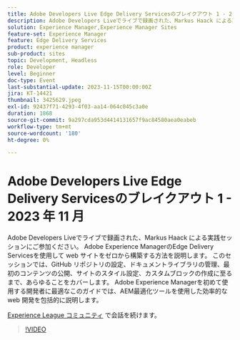 ```yaml
---
title: Adobe Developers Live Edge Delivery Servicesのブレイクアウト 1 - 2023 年 11 月
description: Adobe Developers Liveでライブで録画された、Markus Haack による実践セッションにご参加ください。 Adobe Experience ManagerのEdge Delivery Servicesを使用して web サイトをゼロから構築する方法を説明します。 このセッションでは、GitHub リポジトリの設定、ドキュメントライブラリの管理、最初のコンテンツの公開、サイトのスタイル設定、カスタムブロックの作成に至るまで、あらゆることをカバーします。 Adobe Experience Managerを初めて使用する開発者に最適なこのガイドでは、AEM最適化ツールを使用した効率的な web 開発を包括的に説明します。
solution: Experience Manager,Experience Manager Sites
feature-set: Experience Manager
feature: Edge Delivery Services
product: experience manager
sub-product: sites
topic: Development, Headless
role: Developer
level: Beginner
doc-type: Event
last-substantial-update: 2023-11-15T00:00:00Z
jira: KT-14421
thumbnail: 3425629.jpeg
exl-id: 92437f71-4293-4f03-aa14-064c045c3a0e
duration: 1868
source-git-commit: 9a297cda953d4414131657f9ac84580aea0eabeb
workflow-type: tm+mt
source-wordcount: '180'
ht-degree: 0%

---
```


# Adobe Developers Live Edge Delivery Servicesのブレイクアウト 1 - 2023 年 11 月

Adobe Developers Liveでライブで録画された、Markus Haack による実践セッションにご参加ください。 Adobe Experience ManagerのEdge Delivery Servicesを使用して web サイトをゼロから構築する方法を説明します。 このセッションでは、GitHub リポジトリの設定、ドキュメントライブラリの管理、最初のコンテンツの公開、サイトのスタイル設定、カスタムブロックの作成に至るまで、あらゆることをカバーします。 Adobe Experience Managerを初めて使用する開発者に最適なこのガイドでは、AEM最適化ツールを使用した効率的な web 開発を包括的に説明します。

[Experience League コミュニティ &#x200B;](https://adobe.ly/3Q82EUF) で会話を続けます。

>[!VIDEO](https://video.tv.adobe.com/v/3425629/?learn=on)
